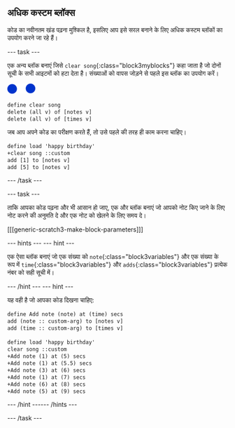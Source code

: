 ## अधिक कस्टम ब्लॉक्स

कोड का नवीनतम खंड पढ़ना मुश्किल है, इसलिए आप इसे सरल बनाने के लिए अधिक कस्टम ब्लॉकों का उपयोग करने जा रहे हैं।

--- task ---

एक अन्य ब्लॉक बनाएं जिसे `clear song`{:class="block3myblocks"} कहा जाता है जो दोनों सूची के सभी आइटमों को हटा देता है। संख्याओं को वापस जोड़ने से पहले इस ब्लॉक का उपयोग करें।

![नोट स्प्राइट](images/note-sprite.png)

```blocks3
define clear song
delete (all v) of [notes v]
delete (all v) of [times v]
```

जब आप अपने कोड का परीक्षण करते हैं, तो उसे पहले की तरह ही काम करना चाहिए।

```blocks3
define load 'happy birthday'
+clear song ::custom
add [1] to [notes v]
add [5] to [notes v]
```

--- /task ---

--- task ---

ताकि आपका कोड पढ़ना और भी आसान हो जाए, एक और ब्लॉक बनाएं जो आपको नोट किए जाने के लिए नोट करने की अनुमति दे और एक नोट को खेलने के लिए समय दे।

[[[generic-scratch3-make-block-parameters]]]

--- hints ---
 --- hint ---

एक ऐसा ब्लॉक बनाएं जो एक संख्या को `note`{:class="block3variables"} और एक संख्या के रूप में `time`{:class="block3variables"} और `adds`{:class="block3variables"} प्रत्येक नंबर को सही सूची में।

--- /hint --- --- hint ---

यह वही है जो आपका कोड दिखना चाहिए:

```blocks3
define Add note (note) at (time) secs
add (note :: custom-arg) to [notes v]
add (time :: custom-arg) to [times v]

define load 'happy birthday'
clear song ::custom
+Add note (1) at (5) secs
+Add note (1) at (5.5) secs
+Add note (3) at (6) secs
+Add note (1) at (7) secs
+Add note (6) at (8) secs
+Add note (5) at (9) secs
```

--- /hint ------ /hints ---

--- /task ---